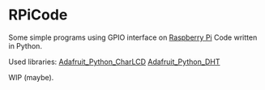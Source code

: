 # RPiCode
Some simple programs using GPIO interface on [Raspberry Pi][1]
Code written in Python.

Used libraries:
[Adafruit_Python_CharLCD][2]
[Adafruit_Python_DHT][3]

WIP (maybe).


  [1]: https://www.raspberrypi.org/
  [2]: https://github.com/adafruit/Adafruit_Python_CharLCD
  [3]: https://github.com/adafruit/Adafruit_Python_DHT
